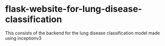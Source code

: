 # flask-website-for-lung-disease-classification
This consists of the backend for the lung disease classification model made using inceptionv3
